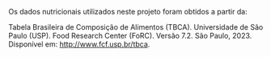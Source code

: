 Os dados nutricionais utilizados neste projeto foram obtidos a partir da:

Tabela Brasileira de Composição de Alimentos (TBCA). Universidade de São Paulo (USP). Food Research Center (FoRC). Versão 7.2. São Paulo, 2023. Disponível em: http://www.fcf.usp.br/tbca.